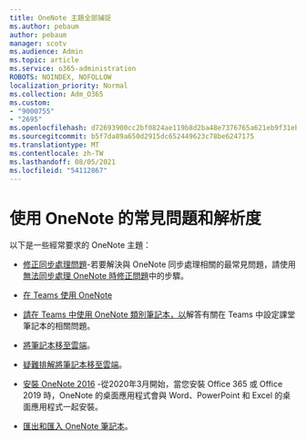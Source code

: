 ```yaml
---
title: OneNote 主題全部捕捉
ms.author: pebaum
author: pebaum
manager: scotv
ms.audience: Admin
ms.topic: article
ms.service: o365-administration
ROBOTS: NOINDEX, NOFOLLOW
localization_priority: Normal
ms.collection: Adm_O365
ms.custom:
- "9000755"
- "2695"
ms.openlocfilehash: d72693900cc2bf0824ae119b8d2ba48e7376765a621eb9f31eb0fe053735f0b0
ms.sourcegitcommit: b5f7da89a650d2915dc652449623c78be6247175
ms.translationtype: MT
ms.contentlocale: zh-TW
ms.lasthandoff: 08/05/2021
ms.locfileid: "54112867"
---
```

# <a name="common-issues-and-resolutions-with-onenote"></a>使用 OneNote 的常見問題和解析度

以下是一些經常要求的 OneNote 主題：

- [修正同步處理問題](https://support.office.com/article/299495ef-66d1-448f-90c1-b785a6968d45)-若要解決與 OneNote 同步處理相關的最常見問題，請使用[無法同步處理 OneNote 時修正問題](https://support.office.com/article/Fix-issues-when-you-can-t-sync-OneNote-299495ef-66d1-448f-90c1-b785a6968d45)中的步驟。

- [在 Teams 使用 OneNote](https://support.microsoft.com/office/0ec78cc3-ba3b-4279-a88e-aa40af9865c2) 

- [請在 Teams 中使用 OneNote 類別筆記本，以](https://support.office.com/article/bd77f11f-27cd-4d41-bfbd-2b11799f1440)解答有關在 Teams 中設定課堂筆記本的相關問題。

- [將筆記本移至雲端](https://support.office.com/article/d5c28b91-7b9c-45be-8f0c-529bdbba019a)。

- [疑難排解將筆記本移至雲端](https://support.office.com/article/70528107-11dc-4f3f-b695-b150059dfd78)。

- [安裝 OneNote 2016](https://support.office.com/article/c08068d8-b517-4464-9ff2-132cb9c45c08) -從2020年3月開始，當您安裝 Office 365 或 Office 2019 時，OneNote 的桌面應用程式會與 Word、PowerPoint 和 Excel 的桌面應用程式一起安裝。

- [匯出和匯入 OneNote 筆記本](https://support.office.com/article/a4b60da5-8f33-464e-b1ba-b95ce540f309)。
